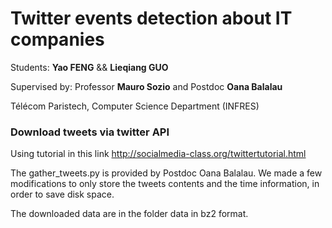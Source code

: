 # Twitter events detection about IT companies
Students: <b>Yao FENG</b> && <b>Lieqiang GUO</b>

Supervised by: Professor <b>Mauro Sozio</b> and Postdoc <b>Oana Balalau</b> 

Télécom Paristech, Computer Science Department (INFRES)

###	Download tweets via twitter API
Using tutorial in this link http://socialmedia-class.org/twittertutorial.html

The gather_tweets.py is provided by Postdoc Oana Balalau. We made a few modifications to only store the tweets contents and the time information, in order to save disk space.

The downloaded data are in the folder data in bz2 format.